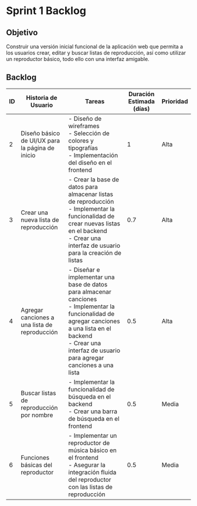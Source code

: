 # Sprint 1 Backlog

## Objetivo

Construir una versión inicial funcional de la aplicación web que permita a los usuarios crear, editar y buscar listas de reproducción, así como utilizar un reproductor básico, todo ello con una interfaz amigable.

## Backlog

|ID|Historia de Usuario|	Tareas|Duración Estimada (días)|Prioridad|
|-|-|-|-|-|
|2|	Diseño básico de UI/UX para la página de inicio | - Diseño de wireframes <br> - Selección de colores y tipografías <br> - Implementación del diseño en el frontend	|1|	Alta|
|3|	Crear una nueva lista de reproducción |- Crear la base de datos para almacenar listas de reproducción <br> - Implementar la funcionalidad de crear nuevas listas en el backend <br> - Crear una interfaz de usuario para la creación de listas	|0.7|	Alta|
|4|	Agregar canciones a una lista de reproducción	|- Diseñar e implementar una base de datos para almacenar canciones <br> - Implementar la funcionalidad de agregar canciones a una lista en el backend <br> - Crear una interfaz de usuario para agregar canciones a una lista	|0.5|	Alta|
|5|	Buscar listas de reproducción por nombre	|- Implementar la funcionalidad de búsqueda en el backend <br> - Crear una barra de búsqueda en el frontend	|0.5|	Media|
|6|	Funciones básicas del reproductor	|- Implementar un reproductor de música básico en el frontend <br> - Asegurar la integración fluida del reproductor con las listas de reproducción	|0.5|	Media|

